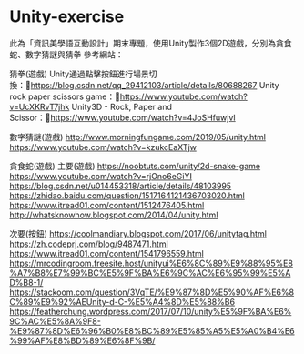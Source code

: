 # Unity-exercise
此為「資訊美學語互動設計」期末專題，使用Unity製作3個2D遊戲，分別為貪食蛇、數字猜謎與猜拳
參考網站：

猜拳(遊戲)
Unity通過點擊按鈕進行場景切換：https://blog.csdn.net/qq_29412103/article/details/80688267
Unity rock paper scissors game：https://www.youtube.com/watch?v=UcXKRvT7jhk 
Unity3D - Rock, Paper and Scissor：https://www.youtube.com/watch?v=4JoSHfuwjvI

數字猜謎(遊戲)
http://www.morningfungame.com/2019/05/unity.html
https://www.youtube.com/watch?v=kzukcEaXTjw

貪食蛇(遊戲)
主要(遊戲)
https://noobtuts.com/unity/2d-snake-game
https://www.youtube.com/watch?v=rjOno6eGiYI
https://blog.csdn.net/u014453318/article/details/48103995
https://zhidao.baidu.com/question/1517164121436703020.html
https://www.itread01.com/content/1512476405.html
http://whatsknowhow.blogspot.com/2014/04/unity.html

次要(按鈕)
https://coolmandiary.blogspot.com/2017/06/unitytag.html
https://zh.codeprj.com/blog/9487471.html
https://www.itread01.com/content/1541796559.html
https://mrcodingroom.freesite.host/unityui%E6%8C%89%E9%88%95%E8%A7%B8%E7%99%BC%E5%9F%BA%E6%9C%AC%E6%95%99%E5%AD%B8-1/
https://stackoom.com/question/3VqTE/%E9%87%8D%E5%90%AF%E6%8C%89%E9%92%AEUnity-d-C-%E5%A4%8D%E5%88%B6
https://featherchung.wordpress.com/2017/07/10/unity%E5%9F%BA%E6%9C%AC%E5%8A%9F8-%E9%87%8D%E6%96%B0%E8%BC%89%E5%85%A5%E5%A0%B4%E6%99%AF%E8%BD%89%E6%8F%9B/
